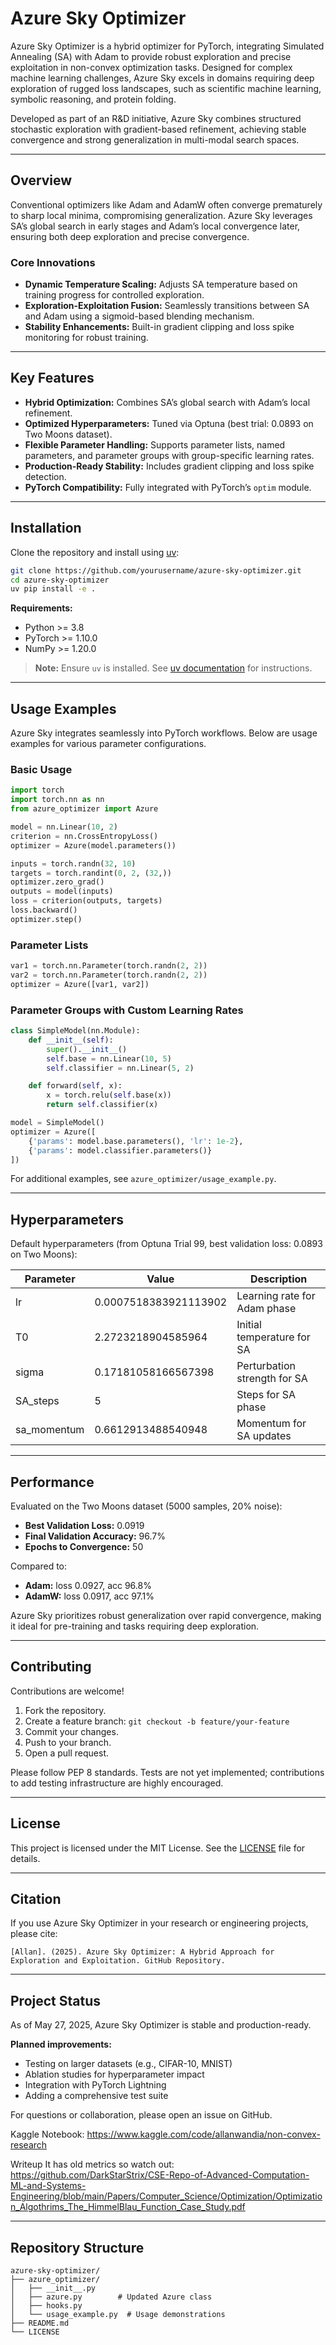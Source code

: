 # Azure Sky Optimizer

Azure Sky Optimizer is a hybrid optimizer for PyTorch, integrating Simulated Annealing (SA) with Adam to provide robust exploration and precise exploitation in non-convex optimization tasks. Designed for complex machine learning challenges, Azure Sky excels in domains requiring deep exploration of rugged loss landscapes, such as scientific machine learning, symbolic reasoning, and protein folding.

Developed as part of an R&D initiative, Azure Sky combines structured stochastic exploration with gradient-based refinement, achieving stable convergence and strong generalization in multi-modal search spaces.

---

## Overview

Conventional optimizers like Adam and AdamW often converge prematurely to sharp local minima, compromising generalization. Azure Sky leverages SA’s global search in early stages and Adam’s local convergence later, ensuring both deep exploration and precise convergence.

### Core Innovations

- **Dynamic Temperature Scaling:** Adjusts SA temperature based on training progress for controlled exploration.
- **Exploration-Exploitation Fusion:** Seamlessly transitions between SA and Adam using a sigmoid-based blending mechanism.
- **Stability Enhancements:** Built-in gradient clipping and loss spike monitoring for robust training.

---

## Key Features

- **Hybrid Optimization:** Combines SA’s global search with Adam’s local refinement.
- **Optimized Hyperparameters:** Tuned via Optuna (best trial: 0.0893 on Two Moons dataset).
- **Flexible Parameter Handling:** Supports parameter lists, named parameters, and parameter groups with group-specific learning rates.
- **Production-Ready Stability:** Includes gradient clipping and loss spike detection.
- **PyTorch Compatibility:** Fully integrated with PyTorch’s `optim` module.

---

## Installation

Clone the repository and install using [uv](https://github.com/astral-sh/uv):

```bash
git clone https://github.com/yourusername/azure-sky-optimizer.git
cd azure-sky-optimizer
uv pip install -e .
```

**Requirements:**
- Python >= 3.8
- PyTorch >= 1.10.0
- NumPy >= 1.20.0

> **Note:** Ensure `uv` is installed. See [uv documentation](https://github.com/astral-sh/uv) for instructions.

---

## Usage Examples

Azure Sky integrates seamlessly into PyTorch workflows. Below are usage examples for various parameter configurations.

### Basic Usage

```python
import torch
import torch.nn as nn
from azure_optimizer import Azure

model = nn.Linear(10, 2)
criterion = nn.CrossEntropyLoss()
optimizer = Azure(model.parameters())

inputs = torch.randn(32, 10)
targets = torch.randint(0, 2, (32,))
optimizer.zero_grad()
outputs = model(inputs)
loss = criterion(outputs, targets)
loss.backward()
optimizer.step()
```

### Parameter Lists

```python
var1 = torch.nn.Parameter(torch.randn(2, 2))
var2 = torch.nn.Parameter(torch.randn(2, 2))
optimizer = Azure([var1, var2])
```

### Parameter Groups with Custom Learning Rates

```python
class SimpleModel(nn.Module):
    def __init__(self):
        super().__init__()
        self.base = nn.Linear(10, 5)
        self.classifier = nn.Linear(5, 2)

    def forward(self, x):
        x = torch.relu(self.base(x))
        return self.classifier(x)

model = SimpleModel()
optimizer = Azure([
    {'params': model.base.parameters(), 'lr': 1e-2},
    {'params': model.classifier.parameters()}
])
```

For additional examples, see `azure_optimizer/usage_example.py`.

---

## Hyperparameters

Default hyperparameters (from Optuna Trial 99, best validation loss: 0.0893 on Two Moons):

| Parameter    | Value                | Description                        |
|--------------|----------------------|------------------------------------|
| lr           | 0.0007518383921113902| Learning rate for Adam phase       |
| T0           | 2.2723218904585964   | Initial temperature for SA         |
| sigma        | 0.17181058166567398  | Perturbation strength for SA       |
| SA_steps     | 5                    | Steps for SA phase                 |
| sa_momentum  | 0.6612913488540948   | Momentum for SA updates            |

---

## Performance

Evaluated on the Two Moons dataset (5000 samples, 20% noise):

- **Best Validation Loss:** 0.0919
- **Final Validation Accuracy:** 96.7%
- **Epochs to Convergence:** 50

Compared to:
- **Adam:** loss 0.0927, acc 96.8%
- **AdamW:** loss 0.0917, acc 97.1%

Azure Sky prioritizes robust generalization over rapid convergence, making it ideal for pre-training and tasks requiring deep exploration.

---

## Contributing

Contributions are welcome!

1. Fork the repository.
2. Create a feature branch: `git checkout -b feature/your-feature`
3. Commit your changes.
4. Push to your branch.
5. Open a pull request.

Please follow PEP 8 standards. Tests are not yet implemented; contributions to add testing infrastructure are highly encouraged.

---

## License

This project is licensed under the MIT License. See the [LICENSE](LICENSE) file for details.

---

## Citation

If you use Azure Sky Optimizer in your research or engineering projects, please cite:

```
[Allan]. (2025). Azure Sky Optimizer: A Hybrid Approach for Exploration and Exploitation. GitHub Repository.
```

---

## Project Status

As of May 27, 2025, Azure Sky Optimizer is stable and production-ready.

**Planned improvements:**
- Testing on larger datasets (e.g., CIFAR-10, MNIST)
- Ablation studies for hyperparameter impact
- Integration with PyTorch Lightning
- Adding a comprehensive test suite

For questions or collaboration, please open an issue on GitHub.

Kaggle Notebook: https://www.kaggle.com/code/allanwandia/non-convex-research

Writeup It has old metrics so watch out: https://github.com/DarkStarStrix/CSE-Repo-of-Advanced-Computation-ML-and-Systems-Engineering/blob/main/Papers/Computer_Science/Optimization/Optimization_Algothrims_The_HimmelBlau_Function_Case_Study.pdf

---

## Repository Structure

```
azure-sky-optimizer/
├── azure_optimizer/
│   ├── __init__.py
│   ├── azure.py        # Updated Azure class
│   ├── hooks.py
│   └── usage_example.py  # Usage demonstrations
├── README.md
└── LICENSE
```
